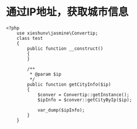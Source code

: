 # 通过IP地址，获取城市信息

    <?php
        use xieshunv\jasmine\Convertip;
        class test
        {
            public function __construct()
            {
            }
            
            /**
             * @param $ip
             */
            public function getCityInfo($ip)
            {
                $conver = Convertip::getInstance();
                $ipInfo = $conver::getCityByIp($ip);
                        
                var_dump($ipInfo);
            }
        }
        
        
            
        
        

            


 